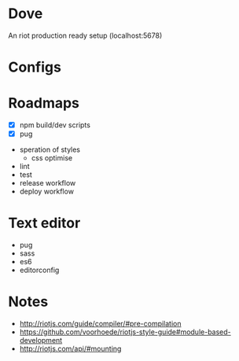 # Dove

An riot production ready setup
(localhost:5678)

# Configs

# Roadmaps

- [x] npm build/dev scripts
- [x] pug
- speration of styles
    - css optimise
- lint
- test
- release workflow
- deploy workflow

# Text editor

- pug
- sass
- es6
- editorconfig

# Notes

- http://riotjs.com/guide/compiler/#pre-compilation
- https://github.com/voorhoede/riotjs-style-guide#module-based-development
- http://riotjs.com/api/#mounting
